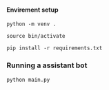 #### Envirement setup

```
python -m venv .

source bin/activate

pip install -r requirements.txt
```

### Running a assistant bot

```
python main.py
```
